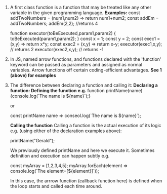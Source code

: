 1. A first class function is a function that may be treated like any other variable in the given programming language.
    <b>Examples:</b>
    const addTwoNumbers = (num1,num2) => return num1+num2;
    const addEm = addTwoNumbers;
    addEm(2,2); //returns 4

    function executor(toBeExecuted,param1,param2) {
        toBeExecuted(param1,param2);
    }
    const x = 1;
    const y = 2;
    const exec1 = (x,y) => return x*y;
    const exec2 = (x,y) => return x-y;
    executor(exec1,x,y); // returns 2
    executor(exec2,x,y); // returns -1
    
2. In JS, named arrow functions, and functions declared with the 'function' keyword can be passed as parameters and assigned as normal variables. Arrow functions off certain coding-efficient advantages.
    <b>See 1 (above) for examples</b>
3. The difference between declaring a function and calling it:
    <b>Declaring a function: Defining the function e.g.</b>
    function printName(name) {console.log(\`The name is \${name}\`);}
    
    or
    
    const printName name => conseol.log(\`The name is ${name}\`);
    
    <b>Calling the function</b>
    Calling a function is the actual execution of its logic e.g. (using either of the declaration examples above):

    printName("Gerald");
    
    We previously defined printName and here we execute it. Sometimes definition and execution can happen subtly e.g. 
    
    const myArray = [1,2,3,4,5];
    myArray.forEach(element => console.log(\`The element=[${element}]\`));
    
    In this case, the arrrow function (callback function here) is defined when the loop starts and called each time around.
